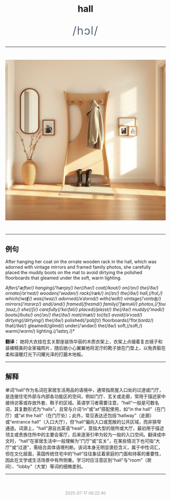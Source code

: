 <div align="center">

# hall

<div style="margin: 30px 0;">
<h1 style="font-size: 2.5em; font-weight: 300; letter-spacing: 2px; margin: 0; color: #2c3e50;">
/hɔl/
</h1>
</div>

</div>

---

<div align="center" style="margin: 40px 0;">

![hall](images/hall.png)

</div>

---

## 例句

After hanging her coat on the ornate wooden rack in the hall, which was adorned with vintage mirrors and framed family photos, she carefully placed the muddy boots on the mat to avoid dirtying the polished floorboards that gleamed under the soft, warm lighting.

*After(/ˈæftər/) hanging(/ˈhæŋɪŋ/) her(/hər/) coat(/koʊt/) on(/ɔn/) the(/ðə/) ornate(/ɔrˈneɪt/) wooden(/ˈwʊdən/) rack(/ræk/) in(/ɪn/) the(/ðə/) hall,(/hɔl,/) which(/wɪʧ/) was(/wɑz/) adorned(/əˈdɔrnd/) with(/wɪθ/) vintage(/ˈvɪntɪʤ/) mirrors(/ˈmɪrərz/) and(/ənd/) framed(/freɪmd/) family(/ˈfæməli/) photos,(/ˈfoʊˌtoʊz,/) she(/ʃi/) carefully(/ˈkɛrfəli/) placed(/pleɪst/) the(/ðə/) muddy(/ˈmədi/) boots(/buts/) on(/ɔn/) the(/ðə/) mat(/mæt/) to(/tɪ/) avoid(/əˈvɔɪd/) dirtying(/dirtying*/) the(/ðə/) polished(/ˈpɑlɪʃt/) floorboards(/ˈflɔrˌbɔrdz/) that(/ðət/) gleamed(/glimd/) under(/ˈəndər/) the(/ðə/) soft,(/sɔft,/) warm(/wɔrm/) lighting.(/ˈlaɪtɪŋ./)*

**翻译：** 她将大衣挂在玄关那座装饰华丽的木质衣架上，衣架上点缀着复古镜子和装裱精美的全家福照片，随后她小心翼翼地将泥泞的靴子放在门垫上，以免弄脏在柔和温暖灯光下闪耀光泽的打磨木地板。

---

## 解释

单词“hall”作为名词在家居生活用品的语境中，通常指房屋入口处的过道或门厅，是连接住宅外部与内部各功能区的空间，例如门厅、玄关或走廊，常用于描述家中接待访客或存放外套、鞋子的区域。英语学习者需要注意，“hall”一般是可数名词，其复数形式为“halls”，且常与介词“in”或“at”搭配使用，如“in the hall”（在门厅）或“at the hall”（在门厅处）；此外，常见表达还包括“hallway”（走廊）或“entrance hall”（入口大厅），但“hall”偏向入口或宽敞的公共区域，而非狭窄通道。词源上，“hall”源自古英语“heall”，意指大型的居所或大厅，最初用于描述领主或贵族住所中的主要会客厅，后来逐渐引申为较为一般的入口空间。翻译成中文时，“hall”在家居生活中一般理解为“门厅”或“玄关”，在某些情况下也可指“大厅”或“过道”，需结合具体语境判断。该词本身无明显褒贬含义，属于中性词汇，但在文化层面，英国传统住宅中的“hall”往往象征着家庭的门面和待客的重要性，因此在文学或生活场景中有所侧重。学习时应注意区别“hall”与“room”（房间）、“lobby”（大堂）等词的细微差别。


---

<div align="center" style="margin-top: 50px;">
<small style="color: #999; font-size: 0.9em;">2025-07-17 06:22:40</small>
</div>
